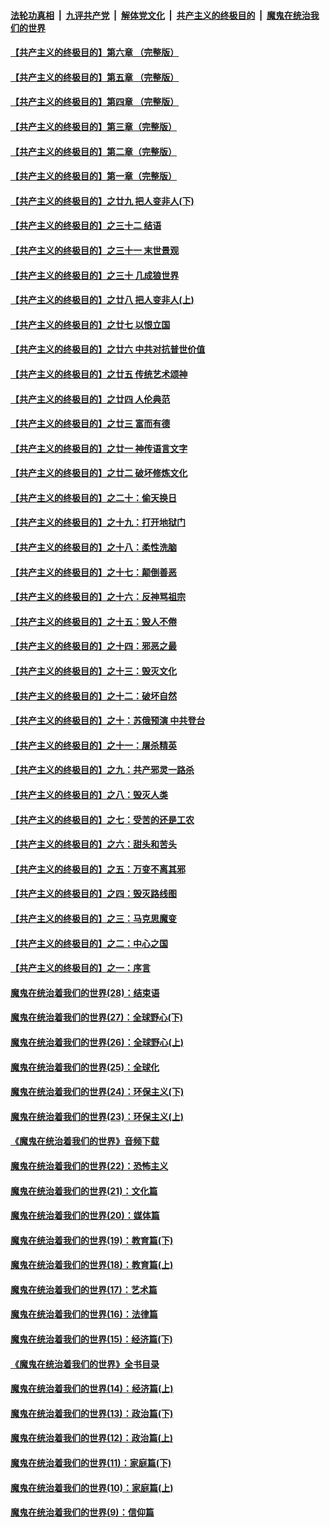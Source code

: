 ####  [法轮功真相](../../../../basic/blob/master/README.md?t=04090301) &nbsp;|&nbsp; [九评共产党](../../../../9ping.md/blob/master/README.md?t=04090301) &nbsp;|&nbsp; [解体党文化](../../../../jtdwh.md/blob/master/README.md?t=04090301)  &nbsp;|&nbsp; [共产主义的终极目的](../../../../gczydzjmd.md/blob/master/README.md?t=04090301) &nbsp;|&nbsp; [魔鬼在统治我们的世界](../../../../mgztzwmdsj.md/blob/master/README.md?t=04090301) 

#### [【共产主义的终极目的】第六章 （完整版）](../pages/nsc422/n11428913.md?t=04090301) 

#### [【共产主义的终极目的】第五章 （完整版）](../pages/nsc422/n11428912.md?t=04090301) 

#### [【共产主义的终极目的】第四章 （完整版）](../pages/nsc422/n11428907.md?t=04090301) 

#### [【共产主义的终极目的】第三章（完整版）](../pages/nsc422/n11428848.md?t=04090301) 

#### [【共产主义的终极目的】第二章（完整版）](../pages/nsc422/n11428831.md?t=04090301) 

#### [【共产主义的终极目的】第一章（完整版）](../pages/nsc422/n11417651.md?t=04090301) 

#### [【共产主义的终极目的】之廿九 把人变非人(下)](../pages/nsc422/n11344140.md?t=04090301) 

#### [【共产主义的终极目的】之三十二 结语](../pages/nsc422/n11360535.md?t=04090301) 

#### [【共产主义的终极目的】之三十一 末世景观](../pages/nsc422/n11351129.md?t=04090301) 

#### [【共产主义的终极目的】之三十 几成狼世界](../pages/nsc422/n11348280.md?t=04090301) 

#### [【共产主义的终极目的】之廿八 把人变非人(上)](../pages/nsc422/n11340492.md?t=04090301) 

#### [【共产主义的终极目的】之廿七 以恨立国](../pages/nsc422/n11336944.md?t=04090301) 

#### [【共产主义的终极目的】之廿六 中共对抗普世价值](../pages/nsc422/n11324785.md?t=04090301) 

#### [【共产主义的终极目的】之廿五 传统艺术颂神](../pages/nsc422/n11296396.md?t=04090301) 

#### [【共产主义的终极目的】之廿四 人伦典范](../pages/nsc422/n11296397.md?t=04090301) 

#### [【共产主义的终极目的】之廿三 富而有德](../pages/nsc422/n11283598.md?t=04090301) 

#### [【共产主义的终极目的】之廿一 神传语言文字](../pages/nsc422/n11263265.md?t=04090301) 

#### [【共产主义的终极目的】之廿二 破坏修炼文化](../pages/nsc422/n11245728.md?t=04090301) 

#### [【共产主义的终极目的】之二十：偷天换日](../pages/nsc422/n11238846.md?t=04090301) 

#### [【共产主义的终极目的】之十九：打开地狱门](../pages/nsc422/n11206376.md?t=04090301) 

#### [【共产主义的终极目的】之十八：柔性洗脑](../pages/nsc422/n11199994.md?t=04090301) 

#### [【共产主义的终极目的】之十七：颠倒善恶](../pages/nsc422/n11179782.md?t=04090301) 

#### [【共产主义的终极目的】之十六：反神骂祖宗](../pages/nsc422/n11166798.md?t=04090301) 

#### [【共产主义的终极目的】之十五：毁人不倦](../pages/nsc422/n11166792.md?t=04090301) 

#### [【共产主义的终极目的】之十四：邪恶之最](../pages/nsc422/n11150249.md?t=04090301) 

#### [【共产主义的终极目的】之十三：毁灭文化](../pages/nsc422/n11135227.md?t=04090301) 

#### [【共产主义的终极目的】之十二：破坏自然](../pages/nsc422/n11135214.md?t=04090301) 

#### [【共产主义的终极目的】之十：苏俄预演 中共登台](../pages/nsc422/n11118424.md?t=04090301) 

#### [【共产主义的终极目的】之十一：屠杀精英](../pages/nsc422/n11118442.md?t=04090301) 

#### [【共产主义的终极目的】之九：共产邪灵一路杀](../pages/nsc422/n11114139.md?t=04090301) 

#### [【共产主义的终极目的】之八：毁灭人类](../pages/nsc422/n11108503.md?t=04090301) 

#### [【共产主义的终极目的】之七：受苦的还是工农](../pages/nsc422/n11101809.md?t=04090301) 

#### [【共产主义的终极目的】之六：甜头和苦头](../pages/nsc422/n11096971.md?t=04090301) 

#### [【共产主义的终极目的】之五：万变不离其邪](../pages/nsc422/n11091285.md?t=04090301) 

#### [【共产主义的终极目的】之四：毁灭路线图](../pages/nsc422/n11086284.md?t=04090301) 

#### [【共产主义的终极目的】之三：马克思魔变](../pages/nsc422/n11061941.md?t=04090301) 

#### [【共产主义的终极目的】之二：中心之国](../pages/nsc422/n11047728.md?t=04090301) 

#### [【共产主义的终极目的】之一：序言](../pages/nsc422/n11086077.md?t=04090301) 

#### [魔鬼在统治着我们的世界(28)：结束语](../pages/nsc422/n10936246.md?t=04090301) 

#### [魔鬼在统治着我们的世界(27)：全球野心(下)](../pages/nsc422/n10928319.md?t=04090301) 

#### [魔鬼在统治着我们的世界(26)：全球野心(上)](../pages/nsc422/n10900318.md?t=04090301) 

#### [魔鬼在统治着我们的世界(25)：全球化](../pages/nsc422/n10788205.md?t=04090301) 

#### [魔鬼在统治着我们的世界(24)：环保主义(下)](../pages/nsc422/n10695307.md?t=04090301) 

#### [魔鬼在统治着我们的世界(23)：环保主义(上)](../pages/nsc422/n10688613.md?t=04090301) 

#### [《魔鬼在统治着我们的世界》音频下载](../pages/nsc422/n10635553.md?t=04090301) 

#### [魔鬼在统治着我们的世界(22)：恐怖主义](../pages/nsc422/n10614727.md?t=04090301) 

#### [魔鬼在统治着我们的世界(21)：文化篇](../pages/nsc422/n10597706.md?t=04090301) 

#### [魔鬼在统治着我们的世界(20)：媒体篇](../pages/nsc422/n10586579.md?t=04090301) 

#### [魔鬼在统治着我们的世界(19)：教育篇(下)](../pages/nsc422/n10564808.md?t=04090301) 

#### [魔鬼在统治着我们的世界(18)：教育篇(上)](../pages/nsc422/n10526970.md?t=04090301) 

#### [魔鬼在统治着我们的世界(17)：艺术篇](../pages/nsc422/n10499093.md?t=04090301) 

#### [魔鬼在统治着我们的世界(16)：法律篇](../pages/nsc422/n10485969.md?t=04090301) 

#### [魔鬼在统治着我们的世界(15)：经济篇(下)](../pages/nsc422/n10469975.md?t=04090301) 

#### [《魔鬼在统治着我们的世界》全书目录](../pages/nsc422/n10464261.md?t=04090301) 

#### [魔鬼在统治着我们的世界(14)：经济篇(上)](../pages/nsc422/n10457370.md?t=04090301) 

#### [魔鬼在统治着我们的世界(13)：政治篇(下)](../pages/nsc422/n10448270.md?t=04090301) 

#### [魔鬼在统治着我们的世界(12)：政治篇(上)](../pages/nsc422/n10444576.md?t=04090301) 

#### [魔鬼在统治着我们的世界(11)：家庭篇(下)](../pages/nsc422/n10440961.md?t=04090301) 

#### [魔鬼在统治着我们的世界(10)：家庭篇(上)](../pages/nsc422/n10435448.md?t=04090301) 

#### [魔鬼在统治着我们的世界(9)：信仰篇](../pages/nsc422/n10432159.md?t=04090301) 

